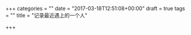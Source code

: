 +++
categories = ""
date = "2017-03-18T12:51:08+00:00"
draft = true
tags = ""
title = "记录最近遇上的一个人"

+++
